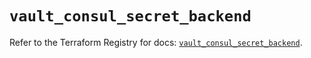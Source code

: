 # `vault_consul_secret_backend`

Refer to the Terraform Registry for docs: [`vault_consul_secret_backend`](https://registry.terraform.io/providers/hashicorp/vault/4.7.0/docs/resources/consul_secret_backend).
